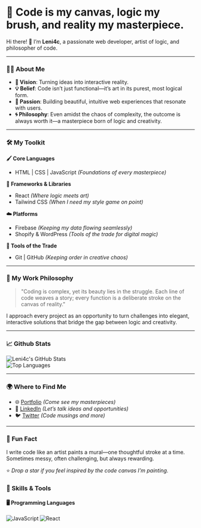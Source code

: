 # 🎨 Code is my canvas, logic my brush, and reality my masterpiece.  

Hi there! 👋 I’m **Leni4c**, a passionate web developer, artist of logic, and philosopher of code.  

---

### 🧑‍💻 About Me  
- **🌟 Vision**: Turning ideas into interactive reality.  
- **💡 Belief**: Code isn’t just functional—it’s art in its purest, most logical form.  
- **🌈 Passion**: Building beautiful, intuitive web experiences that resonate with users.  
- **🌀 Philosophy**: Even amidst the chaos of complexity, the outcome is always worth it—a masterpiece born of logic and creativity.  

---

### 🛠️ My Toolkit  
**🖌️ Core Languages**  
- HTML | CSS | JavaScript *(Foundations of every masterpiece)*  

**🎨 Frameworks & Libraries**  
- React *(Where logic meets art)*  
- Tailwind CSS *(When I need my style game on point)*  

**☁️ Platforms**  
- Firebase *(Keeping my data flowing seamlessly)*  
- Shopify & WordPress *(Tools of the trade for digital magic)*  

**🔧 Tools of the Trade**  
- Git | GitHub *(Keeping order in creative chaos)*  

---

### 🌟 My Work Philosophy  
> "Coding is complex, yet its beauty lies in the struggle. Each line of code weaves a story; every function is a deliberate stroke on the canvas of reality."  

I approach every project as an opportunity to turn challenges into elegant, interactive solutions that bridge the gap between logic and creativity.  

---

### 📈 Github Stats  
![Leni4c's GitHub Stats](https://github-readme-stats.vercel.app/api?username=leni4c&show_icons=true&theme=calm)  
![Top Languages](https://github-readme-stats.vercel.app/api/top-langs/?username=leni4c&layout=compact&theme=calm)  

---

### 🌍 Where to Find Me  
- 🌐 [Portfolio](https://yourportfolio.com) *(Come see my masterpieces)*  
- 💼 [LinkedIn](https://linkedin.com/in/leni4c) *(Let’s talk ideas and opportunities)*  
- 🐦 [Twitter](https://twitter.com/leni4c) *(Code musings and more)*  

---

### 🎉 Fun Fact  
I write code like an artist paints a mural—one thoughtful stroke at a time. Sometimes messy, often challenging, but always rewarding.  

⭐️ *Drop a star if you feel inspired by the code canvas I’m painting.*  


### 🌟 Skills & Tools  
#### 🖥️ Programming Languages  
![JavaScript](https://img.shields.io/badge/JavaScript-323330?style=for-the-badge&logo=javascript&logoColor=F7DF1E) 
![React](https://img.shields.io/badge/React-323330?style=for-the-badge&logo=react&logoColor=F7DF1E) 

